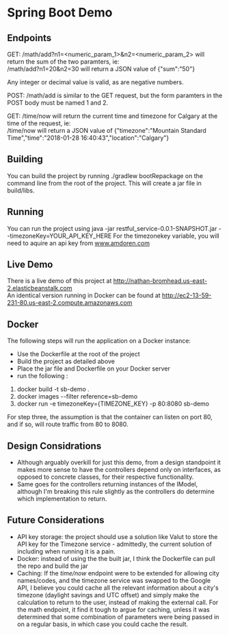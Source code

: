 Spring Boot Demo
================

## Endpoints

GET: /math/add?n1=<numeric_param_1>&n2=<numeric_param_2> will return the sum of the two paramters, ie:  
/math/add?n1=20&n2=30 will return a JSON value of {"sum":"50"}

Any integer or decimal value is valid, as are negative numbers.  

POST: /math/add is similar to the GET request, but the form paramters in the POST body must be named 1 and 2.  

GET: /time/now will return the current time and timezone for Calgary at the time of the request, ie:  
/time/now will return a JSON value of {"timezone":"Mountain Standard Time","time":"2018-01-28 16:40:43","location":"Calgary"}  


## Building
You can build the project by running ./gradlew bootRepackage on the command line from the root of the project. This will create a jar file in build/libs.

## Running
You can run the project using java -jar restful_service-0.0.1-SNAPSHOT.jar --timezoneKey=YOUR_API_KEY_HERE
For the timezonekey variable, you will need to aquire an api key from www.amdoren.com

## Live Demo
There is a live demo of this project at http://nathan-bromhead.us-east-2.elasticbeanstalk.com  
An identical version running in Docker can be found at http://ec2-13-59-231-80.us-east-2.compute.amazonaws.com
## Docker
The following steps will run the application on a Docker instance:
* Use the Dockerfile at the root of the project
* Build the project as detailed above
* Place the jar file and Dockerfile on your Docker server
* run the following : 
1. docker build -t sb-demo .
2. docker images --filter reference=sb-demo
3. docker run -e timezoneKey={TIMEZONE_KEY}  -p 80:8080 sb-demo
  
For step three, the assumption is that the container can listen on port 80, and if so, will route traffic from 80 to 8080.  

## Design Considrations
* Although arguably overkill for just this demo, from a design standpoint it makes more sense to have the controllers depend only on interfaces, as opposed to concrete classes, for their respective functionality.
* Same goes for the controllers returning instances of the IModel, although I'm breaking this rule slightly as the controllers do determine which implementation to return.

## Future Considerations

* API key storage: the project should use a solution like Valut to store the API key for the Timezone service - admittedly, the current solution of including when running it is a pain.
* Docker: instead of using the the built jar, I think the Dockerfile can pull the repo and build the jar
* Caching: If the _time/now_ endpoint were to be extended for allowing city names/codes, and the timezone service was swapped to the Google API, I believe you could cache all the relevant information about a city's timezone (daylight savings and UTC offset) and simply make the calculation to return to the user, instead of making the external call. For the math endpoint, it find it tough to argue for caching, unless it was determined that some combination of parameters were being passed in on a regular basis, in which case you could cache the result.
